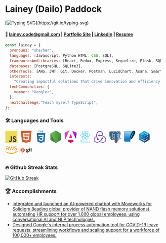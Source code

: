 # Lainey (Dailo) Paddock

[![Typing SVG](https://readme-typing-svg.demolab.com/?lines=👋+Hi,+I'm+Lainey!;I'm+a+full+stack+web+developer...;I+mostly+code+in+JavaScript...;I'm+learning+Python,+and+AWS...;I'm+always+learning...;and+I+love+it!)](https://git.io/typing-svg)

#### 📧 [lainey.code@gmail.com](mailto:lainey.code@gmail.com) | [Portfolio Site](https://lainey1.github.io/) | [LinkedIn](https://www.linkedin.com/in/laineypad/) | [Resume](https://docs.google.com/document/d/1KiGK1FMftqQkUUQ2_-_DePFt3D-b19Oeq7qtliHAXYY/view)

```js
const lainey = {
  pronouns: "she/her",
  languages: [Javascript, Python HTML, CSS, SQL],
  frameworksAndLibraries: [React, Redux, Express, Sequelize, Flask, SQLAlchemy, Sequelize],
  databases: [PostgreSQL, SQLite3],
  otherTools: [AWS, JWT, Git, Docker, Postman, LucidChart, Asana, SmartSheets, Salesforce, ServiceNow, Workday],
  interests:
    "Creating impactful solutions that drive innovation and efficiency.",
  techCommunities: {
    member: "Xoogler",
  },
  nextChallenge:"Teach myself TypeScript",
};
```

### :hammer_and_wrench: Languages and Tools

<div>
  <img src="https://github.com/devicons/devicon/blob/master/icons/javascript/javascript-original.svg" title="JavaScript" alt="JavaScript" width="40" height="40"/>&nbsp;
  <img src="https://github.com/devicons/devicon/blob/master/icons/html5/html5-original.svg" title="HTML5" alt="HTML" width="40" height="40"/>&nbsp;
  <img src="https://github.com/devicons/devicon/blob/master/icons/css3/css3-plain-wordmark.svg"  title="CSS3" alt="CSS" width="40" height="40"/>&nbsp;
  <img src="https://github.com/devicons/devicon/blob/master/icons/nodejs/nodejs-original.svg" title="NodeJS" alt="NodeJS" width="40" height="40"/>&nbsp;
  <img src="https://github.com/devicons/devicon/blob/master/icons/angular/angular-original.svg" title="Angular" alt="Angular" width="40" height="40"/>&nbsp;
  <img src="https://github.com/devicons/devicon/blob/master/icons/react/react-original-wordmark.svg" title="React" alt="React" width="40" height="40"/>&nbsp;
  <img src="https://github.com/devicons/devicon/blob/master/icons/redux/redux-original.svg" title="Redux" alt="Redux " width="40" height="40"/>&nbsp;
  <img src="https://github.com/devicons/devicon/blob/master/icons/postgresql/postgresql-original.svg" title="PostgreSQL" alt="PostgreSQL" width="40" height="40"/>&nbsp;
  <img src="https://github.com/devicons/devicon/blob/master/icons/sqlite/sqlite-original.svg" title="SQLite"  alt="SQLite" width="40" height="40"/>&nbsp;
  <img src="https://github.com/devicons/devicon/blob/master/icons/sequelize/sequelize-original.svg" title="Sequelize"  alt="Sequelize" width="40" height="40"/>&nbsp;
  <img src="https://github.com/devicons/devicon/blob/master/icons/amazonwebservices/amazonwebservices-plain-wordmark.svg" title="AWS" alt="AWS" width="40" height="40"/>&nbsp;
  <img src="https://github.com/devicons/devicon/blob/master/icons/git/git-original-wordmark.svg" title="Git" **alt="Git" width="40" height="40"/>
</div>

### :fire: Github Streak Stats

[![GitHub Streak](http://github-readme-streak-stats.herokuapp.com?user=lainey1&theme=dark&background=000000)](https://git.io/streak-stats)

### :trophy: Accomplishments

- [Integrated and launched an AI-powered chatbot with Moveworks for Solidigm (leading global provider of NAND flash memory solutions), automating HR support for over 1,000 global employees, using conversational AI and NLP technologies.](https://www.moveworks.com/us/en/company/news/press-releases/introducing-moveworks-for-hr)
- [Designed Google's internal process automation tool for COVID-19 leave requests, streamlining workflows and scaling support for a workforce of 100,000+ employees.](https://www.cnn.com/2020/04/16/tech/google-family-leave-policy/index.html)
